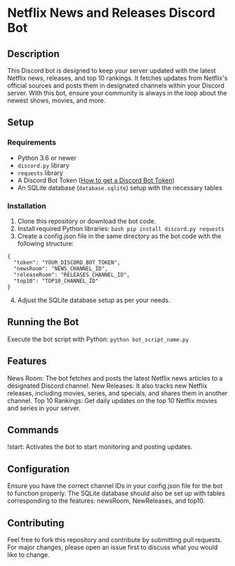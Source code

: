 # Netflix News and Releases Discord Bot

## Description

This Discord bot is designed to keep your server updated with the latest Netflix news, releases, and top 10 rankings. It fetches updates from Netflix's official sources and posts them in designated channels within your Discord server. With this bot, ensure your community is always in the loop about the newest shows, movies, and more.

## Setup

### Requirements

- Python 3.6 or newer
- `discord.py` library
- `requests` library
- A Discord Bot Token ([How to get a Discord Bot Token](https://discordpy.readthedocs.io/en/stable/discord.html))
- An SQLite database (`database.sqlite`) setup with the necessary tables

### Installation

1. Clone this repository or download the bot code.
2. Install required Python libraries:
   ```bash pip install discord.py requests```
3. Create a config.json file in the same directory as the bot code with the following structure:
```
{
  "token": "YOUR_DISCORD_BOT_TOKEN",
  "newsRoom": "NEWS_CHANNEL_ID",
  "releaseRoom": "RELEASES_CHANNEL_ID",
  "top10": "TOP10_CHANNEL_ID"
}
```
4. Adjust the SQLite database setup as per your needs.

## Running the Bot
Execute the bot script with Python:
```python bot_script_name.py```

## Features
News Room: The bot fetches and posts the latest Netflix news articles to a designated Discord channel.
New Releases: It also tracks new Netflix releases, including movies, series, and specials, and shares them in another channel.
Top 10 Rankings: Get daily updates on the top 10 Netflix movies and series in your server.

## Commands
!start: Activates the bot to start monitoring and posting updates.

## Configuration
Ensure you have the correct channel IDs in your config.json file for the bot to function properly. The SQLite database should also be set up with tables corresponding to the features: newsRoom, NewReleases, and top10.

## Contributing
Feel free to fork this repository and contribute by submitting pull requests. For major changes, please open an issue first to discuss what you would like to change.
